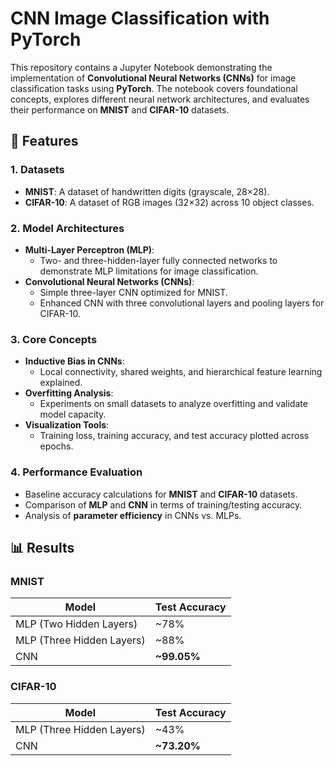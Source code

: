 # CNN Image Classification with PyTorch  

This repository contains a Jupyter Notebook demonstrating the implementation of **Convolutional Neural Networks (CNNs)** for image classification tasks using **PyTorch**. The notebook covers foundational concepts, explores different neural network architectures, and evaluates their performance on **MNIST** and **CIFAR-10** datasets.  

## 📌 Features  

### 1. Datasets  
- **MNIST**: A dataset of handwritten digits (grayscale, 28×28).  
- **CIFAR-10**: A dataset of RGB images (32×32) across 10 object classes.  

### 2. Model Architectures  
- **Multi-Layer Perceptron (MLP)**:  
  - Two- and three-hidden-layer fully connected networks to demonstrate MLP limitations for image classification.  
- **Convolutional Neural Networks (CNNs)**:  
  - Simple three-layer CNN optimized for MNIST.  
  - Enhanced CNN with three convolutional layers and pooling layers for CIFAR-10.  

### 3. Core Concepts  
- **Inductive Bias in CNNs**:  
  - Local connectivity, shared weights, and hierarchical feature learning explained.  
- **Overfitting Analysis**:  
  - Experiments on small datasets to analyze overfitting and validate model capacity.  
- **Visualization Tools**:  
  - Training loss, training accuracy, and test accuracy plotted across epochs.  

### 4. Performance Evaluation  
- Baseline accuracy calculations for **MNIST** and **CIFAR-10** datasets.  
- Comparison of **MLP** and **CNN** in terms of training/testing accuracy.  
- Analysis of **parameter efficiency** in CNNs vs. MLPs.  

## 📊 Results  

### **MNIST**  
| Model                   | Test Accuracy |  
|-------------------------|--------------|  
| MLP (Two Hidden Layers) | ~78%         |  
| MLP (Three Hidden Layers) | ~88%       |  
| CNN                     | **~99.05%**  |  

### **CIFAR-10**  
| Model                   | Test Accuracy |  
|-------------------------|--------------|  
| MLP (Three Hidden Layers) | ~43%       |  
| CNN                     | **~73.20%**  |  
